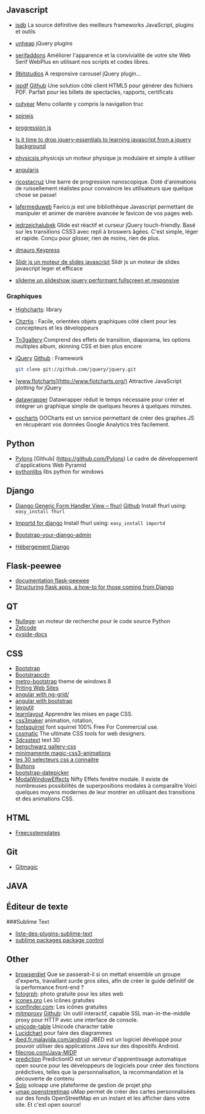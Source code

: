 Javascript
----------
* [jsdb](http://www.jsdb.io) La source définitive des meilleurs frameworks JavaScript, plugins et outils
* [unheap](http://www.unheap.com) jQuery plugins
* [serifaddons](http://serifaddons.com/) Améliorer l'apparence et la convivialité de votre site Web Serif WebPlus en utilisant nos scripts et codes libres.
* [9bitstudios](http://9bitstudios.github.io/flexisel/) A responsive carousel jQuery plugin...
* [jspdf](http://jspdf.com/) [Github](https://github.com/MrRio/jsPDF) Une solution côté client HTML5 pour générer des fichiers PDF. Parfait pour les billets de spectacles, rapports, certificats
* [outyear](http://www.outyear.co.uk/smint/) Menu collante y compris la navigation truc
* [spinejs](http://spinejs.com/)
* [progression js](http://git.aaronlumsden.com/progression/)
* [Is it time to drop jquery-essentials to learning javascript from a jquery background](http://toddmotto.com/is-it-time-to-drop-jquery-essentials-to-learning-javascript-from-a-jquery-background/)
* [physicsjs ](http://www.lafermeduweb.net/billet/physicsjs-un-moteur-physique-js-modulaire-et-simple-a-utiliser-1691.html) physicsjs un moteur physique js modulaire et simple à utiliser

* [angularjs](http://angularjs.org/#mongolab-js)
* [ricostacruz](http://ricostacruz.com/nprogress/) Une barre de progression nanoscopique. Doté d'animations de ruissellement réalistes pour convaincre les utilisateurs que quelque chose se passe!
* [lafermeduweb](http://www.lafermeduweb.net/billet/http://www.lafermeduweb.net/billet/favico-js-animez-et-manipulez-le-favicon-de-vos-pages-web-en-js-1633.html-1633.html) Favico.js est une bibliothèque Javascript permettant de manipuler et animer de manière avancée le favicon de vos pages web.
* [jedrzejchalubek](http://jedrzejchalubek.com/glide/) Glide est réactif et curseur jQuery touch-friendly. Basé sur les transitions CSS3 avec repli à broswers âgées. C'est simple, léger et rapide. Conçu pour glisser, rien de moins, rien de plus.
* [dmauro Keypress](http://dmauro.github.io/Keypress/)
* [Slidr js un moteur de slides javascript](http://www.lafermeduweb.net/billet/slidr-js-un-moteur-de-slides-javascript-leger-et-efficace-1659.html) Slidr js un moteur de slides javascript leger et efficace 
* [slideme un slideshow jquery performant fullscreen et responsive](http://www.lafermeduweb.net/billet/slideme-un-slideshow-jquery-performant-fullscreen-et-responsive-1664.html)

### Graphiques
* [Highcharts](http://www.highcharts.com/): library

* [Chzrtjs](http://www.chartjs.org/) : Facile, orientées objets graphiques côté client pour les concepteurs et les développeurs

* [Tn3gallery](http://www.tn3gallery.com/):Comprend des effets de transition, diaporama, les options multiples album, skinning CSS et bien plus encore

* [jQuery](http://jqueryui.com/) [Github](https://github.com/jquery/jquery) : Framework
    ```bash
    git clone git://github.com/jquery/jquery.git
    ```
* [www.flotcharts](http://www.flotcharts.org/) Attractive JavaScript plotting for jQuery
* [datawrapper](http://datawrapper.de) Datawrapper réduit le temps nécessaire pour créer et intégrer un graphique simple de quelques heures à quelques minutes.
* [oocharts](http://oocharts.com/) OOCharts est un service permettant de créer des graphes JS en récupérant vos données Google Analytics très facilement.

Python
------

* [Pylons](http://docs.pylonsproject.org/projects/pyramid/en/latest/index.html) [Github] (https://github.com/Pylons) Le cadre de développement d'applications Web Pyramid
* [pythonlibs](http://www.lfd.uci.edu/~gohlke/pythonlibs/) libs python for windows


Django
------

* [Django Generic Form Handler View – fhurl](http://pythonhosted.org/fhurl/) [Github](http://github.com/amitu/fhurl/)
    Install fhurl using:  ```easy_install fhurl```

* [Importd for django](http://pythonhosted.org/importd/)
    Install fhurl using:  ```easy_install importd
                            ```
* [Bootstrap-your-django-admin](http://www.codingnot.es/bootstrap-your-django-admin-in-3-minutes)

* [Hébergement Django](http://hosting.djangofoo.com/)
 
Flask-peewee
------------

* [documentation flask-peewee](http://flask-peewee.readthedocs.org/en/latest/)
* [Structuring flask apps, a how-to for those coming from Django](http://charlesleifer.com/blog/structuring-flask-apps-a-how-to-for-those-coming-from-django/)

QT
--

* [Nullege](http://nullege.com/): un moteur de recherche pour le code source Python
* [Zetcode](http://zetcode.com/)
* [pyside-docs](https://deptinfo-ensip.univ-poitiers.fr/ENS/pyside-docs/)

CSS
---

* [Bootstrap](http://twitter.github.com/bootstrap/)
* [Bootstrapcdn](http://www.bootstrapcdn.com/) 
* [metro-bootstrap](http://talkslab.github.com/metro-bootstrap/index.html) theme de windows 8
* [Priting Web Sites](http://drublic.de/blog/printing-the-web/)
* [angular with ng-grid/](http://angular-ui.github.io/ng-grid/)
* [angular with bootstrap](http://angular-ui.github.io/bootstrap/)
* [layoutit](http://www.layoutit.com) 
* [learnlayout](http://fr.learnlayout.com/toc.html) Apprendre les mises en page CSS.
* [css3maker](http://www.css3maker.com/) animation, rotation, 
* [fontsquirrel](http://www.fontsquirrel.com/) font squirrel 100% Free For Commercial use.
* [cssmatic](http://www.cssmatic.com/) The ultimate CSS tools for web designers.
* [3dcsstext](http://www.3dcsstext.com/)  text 3D 
* [benschwarz gallery-css](http://benschwarz.github.io/gallery-css/#item-3)
* [minimamente magic-css3-animations](http://www.minimamente.com/magic-css3-animations/)
* [les 30 selecteurs css a connaitre](http://www.tomsyweb.com/component/content/article/48-css/101-les-30-selecteurs-css-a-connaitre)
* [Buttons](http://alexwolfe.github.io/Buttons/)
* [bootstrap-datepicker](http://eternicode.github.io/bootstrap-datepicker/)
* [ModalWindowEffects](http://tympanus.net/Development/ModalWindowEffects/) Nifty Effets fenêtre modale. Il existe de nombreuses possibilités de superpositions modales à comparaître
Voici quelques moyens modernes de leur montrer en utilisant des transitions et des animations CSS.


HTML
----

* [Freecsstemplates](http://www.freecsstemplates.org/)


Git
----

* [Gitmagic](http://www-cs-students.stanford.edu/~blynn/gitmagic/intl/fr/ch02.html)

JAVA
----


Éditeur de texte
--------
###Sublime Text
 
 * [liste-des-plugins-sublime-text](http://sametmax.com/liste-des-plugins-sublime-text-que-jutilise/)
 * [sublime packages package control](http://wbond.net/sublime_packages/package_control)

Other
-----
* [browserdiet](http://browserdiet.com/fr/) Que se passerait-il si on mettait ensemble un groupe d'experts, travaillant sur ​​de gros sites, afin de créer le guide définitif de la performance front-end ?
* [fotogrph](http://fotogrph.com): photo gratuite pour les sites web
* [icones.pro](http://icones.pro) Les icônes gratuites
* [iconfinder.com](http://www.iconfinder.com): Les icônes gratuites
* [mitmproxy](http://mitmproxy.org/) [Github](github.com/cortesi/mitmproxy):  Un outil interactif, capable SSL man-in-the-middle proxy pour HTTP avec une interface de console.
* [unicode-table](http://unicode-table.com) Unicode character table
* [Lucidchart](https://www.lucidchart.com/) pour faire des diagrammes
* [jbed.fr.malavida.com/android](http://jbed.fr.malavida.com/android/) JBED est un logiciel développé pour pouvoir utiliser des applications Java sur des dispositifs Android.
* [filecrop.com/Java-MIDP](http://www.filecrop.com/Java-MIDP.apk.html)
* [prediction](http://prediction.io/) PredictionIO est un serveur d'apprentissage automatique open source pour les développeurs de logiciels pour créer des fonctions prédictives, telles que la personnalisation, la recommandation et la découverte de contenu
* [Solo](http://www.lafermeduweb.net/billet/soloapp-une-plateforme-de-gestion-de-projet-php-pour-freelance-1642.html) soloapp une plateforme de gestion de projet php
* [umap openstreetmap](http://umap.openstreetmap.fr) uMap permet de créer des cartes personnalisées sur des fonds OpenStreetMap en un instant et les afficher dans votre site.
Et c'est open source! 
